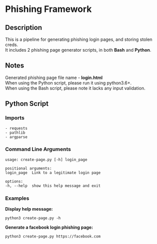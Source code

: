 # Phishing Framework

## Description

This is a pipeline for generating phishing login pages, and storing stolen creds.\
It includes 2 phishing page generator scripts, in both **Bash** and **Python**.

## Notes

Generated phishing page file name - **login.html**\
When using the Python script, please run it using python3.6+.\
When using the Bash script, please note it lacks any input validation.

## Python Script

### Imports

    - requests
    - pathlib
    - argparse

### Command Line Arguments

    usage: create-page.py [-h] login_page

    positional arguments:
    login_page  Link to a legitimate login page

    options:
    -h, --help  show this help message and exit

### Examples

**Display help message:**

    python3 create-page.py -h

**Generate a facebook login phishing page:**

    python3 create-page.py https://facebook.com
